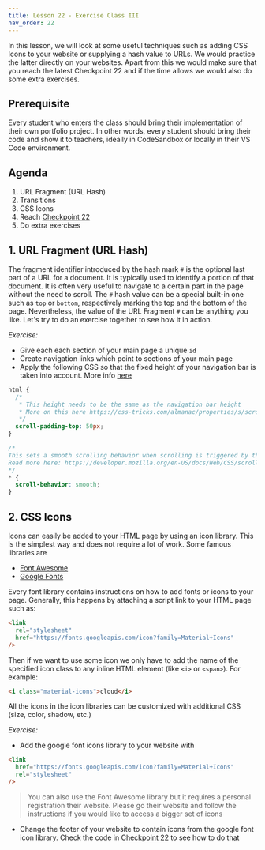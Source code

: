 ```yaml
---
title: Lesson 22 - Exercise Class III
nav_order: 22
---
```


In this lesson, we will look at some useful techniques such as adding CSS Icons to your website or supplying a hash value to URLs. We would practice the latter directly on your websites. Apart from this we would make sure that you reach the latest Checkpoint 22 and if the time allows we would also do some extra exercises.

## Prerequisite

Every student who enters the class should bring their implementation of their own portfolio project. In other words, every student should bring their code and show it to teachers, ideally in CodeSandbox or locally in their VS Code environment.

## Agenda

1. URL Fragment (URL Hash)
1. Transitions
1. CSS Icons
1. Reach [Checkpoint 22](https://github.com/ReDI-School/nrw-html-and-css-2021-spring/tree/checkpoint22/checkpoint)
1. Do extra exercises

## 1. URL Fragment (URL Hash)

The fragment identifier introduced by the hash mark `#` is the optional last part of a URL for a document. It is typically used to identify a portion of that document. It is often very useful to navigate to a certain part in the page without the need to scroll. The `#` hash value can be a special built-in one such as `top` or `bottom`, respectively marking the top and the bottom of the page. Nevertheless, the value of the URL Fragment `#` can be anything you like. Let's try to do an exercise together to see how it in action.

_Exercise:_

- Give each each section of your main page a unique `id`
- Create navigation links which point to sections of your main page
- Apply the following CSS so that the fixed height of your navigation bar is taken into account. More info [here](https://css-tricks.com/almanac/properties/s/scroll-padding/)

```css
html {
  /*
   * This height needs to be the same as the navigation bar height
   * More on this here https://css-tricks.com/almanac/properties/s/scroll-padding/
   */
  scroll-padding-top: 50px;
}

/*
This sets a smooth scrolling behavior when scrolling is triggered by the navigation
Read more here: https://developer.mozilla.org/en-US/docs/Web/CSS/scroll-behavior
*/
* {
  scroll-behavior: smooth;
}
```

## 2. CSS Icons

Icons can easily be added to your HTML page by using an icon library. This is the simplest way and does not require a lot of work. Some famous libraries are

- [Font Awesome](https://fontawesome.com/v6.0)
- [Google Fonts](https://developers.google.com/fonts/)

Every font library contains instructions on how to add fonts or icons to your page. Generally, this happens by attaching a script link to your HTML page such as:

```html
<link
  rel="stylesheet"
  href="https://fonts.googleapis.com/icon?family=Material+Icons"
/>
```

Then if we want to use some icon we only have to add the name of the specified icon class to any inline HTML element (like `<i>` or `<span>`). For example:

```html
<i class="material-icons">cloud</i>
```

All the icons in the icon libraries can be customized with additional CSS (size, color, shadow, etc.)

_Exercise:_

- Add the google font icons library to your website with

```html
<link
  href="https://fonts.googleapis.com/icon?family=Material+Icons"
  rel="stylesheet"
/>
```

> You can also use the Font Awesome library but it requires a personal registration their website. Please go their website and follow the instructions if you would like to access a bigger set of icons

- Change the footer of your website to contain icons from the google font icon library. Check the code in [Checkpoint 22](https://github.com/ReDI-School/nrw-html-and-css-2021-spring/tree/checkpoint22/checkpoint) to see how to do that
